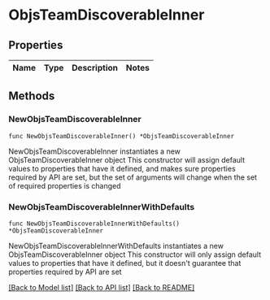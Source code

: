 # ObjsTeamDiscoverableInner

## Properties

Name | Type | Description | Notes
------------ | ------------- | ------------- | -------------

## Methods

### NewObjsTeamDiscoverableInner

`func NewObjsTeamDiscoverableInner() *ObjsTeamDiscoverableInner`

NewObjsTeamDiscoverableInner instantiates a new ObjsTeamDiscoverableInner object
This constructor will assign default values to properties that have it defined,
and makes sure properties required by API are set, but the set of arguments
will change when the set of required properties is changed

### NewObjsTeamDiscoverableInnerWithDefaults

`func NewObjsTeamDiscoverableInnerWithDefaults() *ObjsTeamDiscoverableInner`

NewObjsTeamDiscoverableInnerWithDefaults instantiates a new ObjsTeamDiscoverableInner object
This constructor will only assign default values to properties that have it defined,
but it doesn't guarantee that properties required by API are set


[[Back to Model list]](../README.md#documentation-for-models) [[Back to API list]](../README.md#documentation-for-api-endpoints) [[Back to README]](../README.md)


